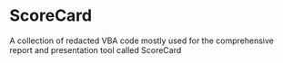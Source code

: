 # ScoreCard
A collection of redacted VBA code mostly used for the comprehensive report and presentation tool called ScoreCard

